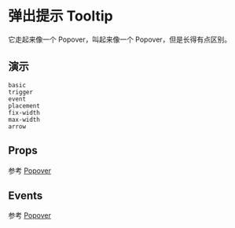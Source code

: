 # 弹出提示 Tooltip
它走起来像一个 Popover，叫起来像一个 Popover，但是长得有点区别。
## 演示
```demo
basic
trigger
event
placement
fix-width
max-width
arrow
```
## Props
参考 [Popover](n-popover#Props)

## Events
参考 [Popover](n-popover#Props)